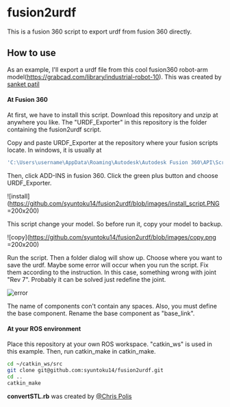 # fusion2urdf

This is a fusion 360 script to export urdf from fusion 360 directly.

## How to use

As an example, I'll export a urdf file from this cool fusion360 robot-arm model(https://grabcad.com/library/industrial-robot-10).
This was created by [sanket patil](https://grabcad.com/sanket.patil-16)

#### At Fusion 360

At first, we have to install this script. Download this repository and unzip at anywhere you like. The "URDF_Exporter" in this repository is the folder containing the fusion2urdf script.

Copy and paste URDF_Exporter at the repository where your fusion scripts locate. In windows, it is usually at 

```bash
'C:\Users\username\AppData\Roaming\Autodesk\Autodesk Fusion 360\API\Scripts'
```

Then, click ADD-INS in fusion 360. Click the green plus button and choose URDF_Exporter. 

![install](https://github.com/syuntoku14/fusion2urdf/blob/images/install_script.PNG =200x200)

This script change your model. So before run it, copy your model to backup.

![copy](https://github.com/syuntoku14/fusion2urdf/blob/images/copy.png =200x200)

Run the script. Then a folder dialog will show up. Choose where you want to save the urdf.
Maybe some error will occur when you run the script. Fix them according to the instruction. In this case, something wrong with joint "Rev 7". Probably it can be solved just redefine the joint.

![error](https://github.com/syuntoku14/fusion2urdf/blob/images/error.png)

The name of components con't contain any spaces. Also, you must define the base component. Rename the base component as "base_link".



#### At your ROS environment

Place this repository at your own ROS workspace. "catkin_ws" is used in this example.
Then, run catkin_make in catkin_make.

```bash
cd ~/catkin_ws/src
git clone git@github.com:syuntoku14/fusion2urdf.git
cd ..
catkin_make
```

**convertSTL.rb** was created by [@Chris Polis](https://github.com/cmpolis/convertSTL#author)
